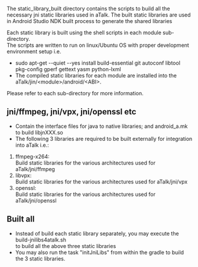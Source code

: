 The static_library_built directory contains the scripts to build all the necessary jni static libraries used in aTalk.
The built static libraries are used in Android Studio NDK built process to generate the shared libraries

Each static library is built using the shell scripts in each module sub-directory.<br/>
The scripts are written to run on linux/Ubuntu OS with proper development environment setup i.e.
* sudo apt-get --quiet --yes install build-essential git autoconf libtool pkg-config gperf gettext yasm python-lxml
* The compiled static libraries for each module are installed into the aTalk/jin/&lt;module>/android/&lt;ABI>.

Please refer to each sub-directory for more information.

jni/ffmpeg, jni/vpx, jni/openssl etc
-----------------------------------------
* Contain the interface files for java to native libraries; and android_a.mk to build libjnXXX.so
* The following 3 libraries are required to be built externally for integration into aTalk i.e.:

1. ffmpeg-x264:<br/>
   Build static libraries for the various architectures used for aTalk/jni/ffmpeg
2. libvpx:<br/>
   Build static libraries for the various architectures used for aTalk/jni/vpx
3. openssl:<br/>
   Build static libraries for the various architectures used for aTalk/jni/openssl

Built all
--------------------------------------
* Instead of build each static library separately, you may execute the build-jnilibs4atalk.sh<br/>
to build all the above three static libraries
* You may also run the task "initJniLibs" from within the gradle to build the 3 static libraries.